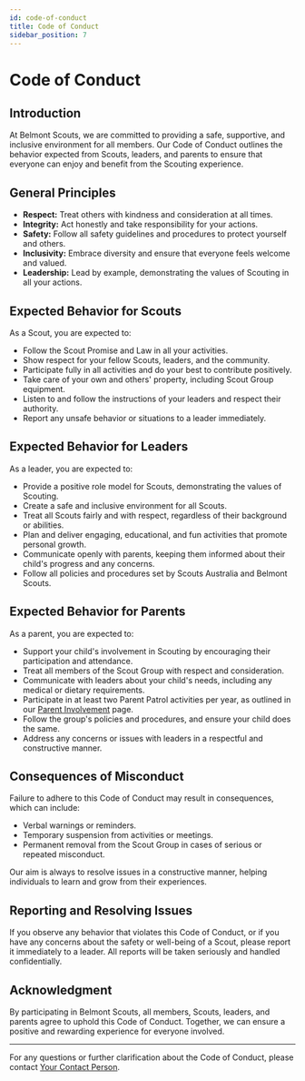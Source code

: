 ```yaml
---
id: code-of-conduct
title: Code of Conduct
sidebar_position: 7
---
```


# Code of Conduct

## Introduction

At Belmont Scouts, we are committed to providing a safe, supportive, and inclusive environment for all members. Our Code of Conduct outlines the behavior expected from Scouts, leaders, and parents to ensure that everyone can enjoy and benefit from the Scouting experience.

## General Principles

- **Respect:** Treat others with kindness and consideration at all times.
- **Integrity:** Act honestly and take responsibility for your actions.
- **Safety:** Follow all safety guidelines and procedures to protect yourself and others.
- **Inclusivity:** Embrace diversity and ensure that everyone feels welcome and valued.
- **Leadership:** Lead by example, demonstrating the values of Scouting in all your actions.

## Expected Behavior for Scouts

As a Scout, you are expected to:
- Follow the Scout Promise and Law in all your activities.
- Show respect for your fellow Scouts, leaders, and the community.
- Participate fully in all activities and do your best to contribute positively.
- Take care of your own and others' property, including Scout Group equipment.
- Listen to and follow the instructions of your leaders and respect their authority.
- Report any unsafe behavior or situations to a leader immediately.

## Expected Behavior for Leaders

As a leader, you are expected to:
- Provide a positive role model for Scouts, demonstrating the values of Scouting.
- Create a safe and inclusive environment for all Scouts.
- Treat all Scouts fairly and with respect, regardless of their background or abilities.
- Plan and deliver engaging, educational, and fun activities that promote personal growth.
- Communicate openly with parents, keeping them informed about their child's progress and any concerns.
- Follow all policies and procedures set by Scouts Australia and Belmont Scouts.

## Expected Behavior for Parents

As a parent, you are expected to:
- Support your child's involvement in Scouting by encouraging their participation and attendance.
- Treat all members of the Scout Group with respect and consideration.
- Communicate with leaders about your child's needs, including any medical or dietary requirements.
- Participate in at least two Parent Patrol activities per year, as outlined in our [Parent Involvement](parent-resources/parent-involvement.md) page.
- Follow the group's policies and procedures, and ensure your child does the same.
- Address any concerns or issues with leaders in a respectful and constructive manner.

## Consequences of Misconduct

Failure to adhere to this Code of Conduct may result in consequences, which can include:
- Verbal warnings or reminders.
- Temporary suspension from activities or meetings.
- Permanent removal from the Scout Group in cases of serious or repeated misconduct.

Our aim is always to resolve issues in a constructive manner, helping individuals to learn and grow from their experiences.

## Reporting and Resolving Issues

If you observe any behavior that violates this Code of Conduct, or if you have any concerns about the safety or well-being of a Scout, please report it immediately to a leader. All reports will be taken seriously and handled confidentially.

## Acknowledgment

By participating in Belmont Scouts, all members, Scouts, leaders, and parents agree to uphold this Code of Conduct. Together, we can ensure a positive and rewarding experience for everyone involved.

---

For any questions or further clarification about the Code of Conduct, please contact [Your Contact Person](mailto:contact@scoutsbelmont.org).

